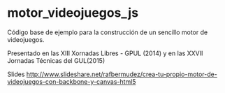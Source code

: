 # motor_videojuegos_js

Código base de ejemplo para la construcción de un sencillo motor de videojuegos.

Presentado en las XIII Xornadas Libres - GPUL (2014) y en las XXVII Jornadas Técnicas del GUL(2015)

Slides
http://www.slideshare.net/rafbermudez/crea-tu-propio-motor-de-videojuegos-con-backbone-y-canvas-html5
